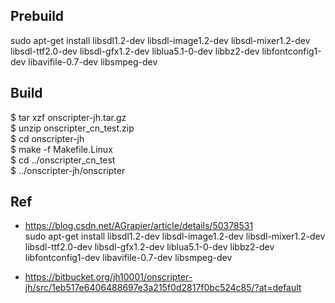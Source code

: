 ## Prebuild  
sudo apt-get install libsdl1.2-dev libsdl-image1.2-dev libsdl-mixer1.2-dev libsdl-ttf2.0-dev libsdl-gfx1.2-dev liblua5.1-0-dev libbz2-dev libfontconfig1-dev libavifile-0.7-dev libsmpeg-dev  

## Build
$ tar xzf onscripter-jh.tar.gz  
$ unzip onscripter_cn_test.zip  
$ cd onscripter-jh  
$ make -f Makefile.Linux  
$ cd ../onscripter_cn_test  
$ ../onscripter-jh/onscripter  

## Ref  
* https://blog.csdn.net/AGrapier/article/details/50378531  
sudo apt-get install libsdl1.2-dev libsdl-image1.2-dev libsdl-mixer1.2-dev libsdl-ttf2.0-dev libsdl-gfx1.2-dev liblua5.1-0-dev libbz2-dev libfontconfig1-dev libavifile-0.7-dev libsmpeg-dev   

* https://bitbucket.org/jh10001/onscripter-jh/src/1eb517e6406488697e3a215f0d2817f0bc524c85/?at=default  
